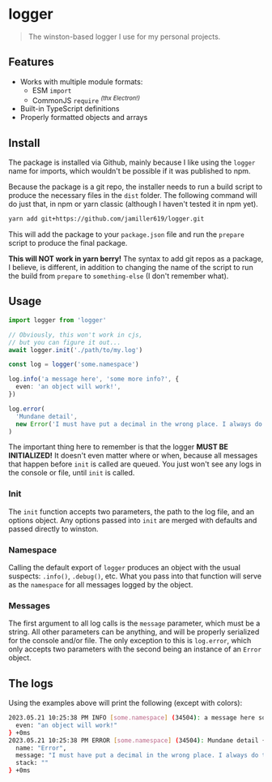 # logger

> The winston-based logger I use for my personal projects.

## Features

- Works with multiple module formats:
  - ESM `import`
  - CommonJS `require` <sup>_(thx Electron!)_</sup>
- Built-in TypeScript definitions
- Properly formatted objects and arrays

## Install

The package is installed via Github, mainly because I like using
the `logger` name for imports, which wouldn't be possible if
it was published to npm.

Because the package is a git repo, the installer needs to
run a build script to produce the necessary files in the
`dist` folder. The following command will do just that, in
npm or yarn classic (although I haven't tested it in npm yet).

```sh
yarn add git+https://github.com/jamiller619/logger.git
```

This will add the package to your `package.json` file and
run the `prepare` script to produce the final package.

**This will NOT work in yarn berry!** The syntax to add git
repos as a package, I believe, is different, in addition to
changing the name of the script to run the build from
`prepare` to `something-else` (I don't remember what).

## Usage

```ts
import logger from 'logger'

// Obviously, this won't work in cjs,
// but you can figure it out...
await logger.init('./path/to/my.log')

const log = logger('some.namespace')

log.info('a message here', 'some more info?', {
  even: 'an object will work!',
})

log.error(
  'Mundane detail',
  new Error('I must have put a decimal in the wrong place. I always do that')
)
```

The important thing here to remember is that the logger
**MUST BE INITIALIZED!** It doesn't even matter where or
when, because all messages that happen before `init` is
called are queued. You just won't see any logs in the
console or file, until `init` is called.

### Init

The `init` function accepts two parameters, the path to the
log file, and an options object. Any options passed into
`init` are merged with defaults and passed directly to winston.

### Namespace

Calling the default export of `logger` produces an object
with the usual suspects: `.info()`, `.debug()`, etc. What
you pass into that function will serve as the `namespace`
for all messages logged by the object.

### Messages

The first argument to all log calls is the `message`
parameter, which must be a string. All other parameters can
be anything, and will be properly serialized for the console
and/or file. The only exception to this is `log.error`,
which only accepts two parameters with the second
being an instance of an `Error` object.

## The logs

Using the examples above will print the following (except with
colors):

```sh
2023.05.21 10:25:38 PM INFO [some.namespace] (34504): a message here some more info? {
  even: "an object will work!"
} +0ms
2023.05.21 10:25:38 PM ERROR [some.namespace] (34504): Mundane detail {
  name: "Error",
  message: "I must have put a decimal in the wrong place. I always do that",
  stack: ""
} +0ms
```
